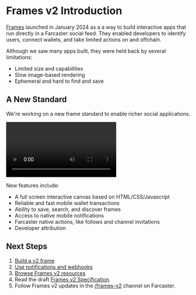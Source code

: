 # Frames v2 Introduction

[Frames](../index.md) launched in January 2024 as a a way to build interactive apps that run directly in a Farcaster social feed. They enabled developers to identify users, connect wallets, and take limited actions on and offchain.

Although we saw many apps built, they were held back by several limitations:

- Limited size and capabilities
- Slow image-based rendering
- Ephemeral and hard to find and save

## A New Standard

We're working on a new frame standard to enable richer social applications.

<video width="300" controls>
  <source src="./frames_v2.mp4" type="video/mp4">
</video>

New features include:

- A full screen interactive canvas based on HTML/CSS/Javascript
- Reliable and fast mobile wallet transactions
- Ability to save, search, and discover frames
- Access to native mobile notifications
- Farcaster native actions, like follows and channel invitations
- Developer attribution

## Next Steps

1. [Build a v2 frame](./getting-started)
2. [Use notifications and webhooks](./notifications_webhooks)
3. [Browse Frames v2 resources](./resources)
4. Read the draft [Frames v2 Specification](./spec).
5. Follow Frames v2 updates in the [/frames-v2](https://warpcast.com/~/channel/frames-v2) channel on Farcaster.
